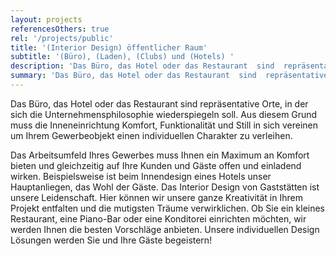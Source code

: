 ```yaml
---
layout: projects
referencesOthers: true
rel: '/projects/public'
title: '(Interior Design) öffentlicher Raum'
subtitle: '(Büro), (Laden), (Clubs) und (Hotels) '
description: 'Das Büro, das Hotel oder das Restaurant  sind  repräsentative Orte, in der sich die Unternehmensphilosophie wiederspiegeln soll.'
summary: 'Das Büro, das Hotel oder das Restaurant  sind  repräsentative Orte, in der sich die Unternehmensphilosophie wiederspiegeln soll. Aus diesem Grund muss die Inneneinrichtung  Komfort, Funktionalität und Still in sich vereinen um Ihrem Gewerbeobjekt einen individuellen Charakter zu verleihen.'
---
```

Das Büro, das Hotel oder das Restaurant  sind  repräsentative Orte, in der sich die Unternehmensphilosophie wiederspiegeln soll. Aus diesem Grund muss die Inneneinrichtung  Komfort, Funktionalität und Still in sich vereinen um Ihrem Gewerbeobjekt einen individuellen Charakter zu verleihen.

Das Arbeitsumfeld Ihres Gewerbes muss  Ihnen ein  Maximum an Komfort bieten und gleichzeitig  auf Ihre Kunden und Gäste offen und einladend wirken.  Beispielsweise ist beim Innendesign eines Hotels unser Hauptanliegen, das Wohl der Gäste.  Das Interior Design von Gaststätten ist  unsere Leidenschaft. Hier können wir unsere ganze Kreativität in Ihrem Projekt entfalten und die mutigsten Träume verwirklichen. Ob Sie ein kleines Restaurant, eine Piano-Bar oder eine Konditorei einrichten möchten, wir werden  Ihnen die besten Vorschläge anbieten.  Unsere individuellen Design Lösungen werden Sie und Ihre Gäste begeistern!